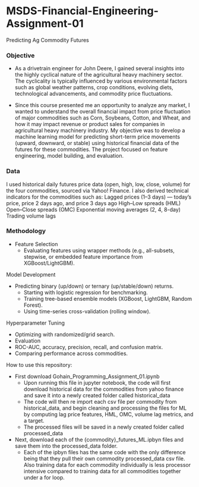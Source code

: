 # MSDS-Financial-Engineering-Assignment-01
Predicting Ag Commodity Futures

### Objective
- As a drivetrain engineer for John Deere, I gained several insights into the highly cyclical nature of the agricultural heavy machinery sector. The cyclicality is typically influenced by various environmental factors such as global weather patterns, crop conditions, evolving diets, technological advancements, and commodity price fluctuations.

- Since this course presented me an opportunity to analyze any market, I wanted to understand the overall financial impact from price fluctuation of major commodities such as Corn, Soybeans, Cotton, and Wheat, and how it may impact revenue or product sales for companies in agricultural heavy machinery industry. My objective was to develop a machine learning model for predicting short-term price movements (upward, downward, or stable) using historical financial data of the futures for these commodities. The project focused on feature engineering, model building, and evaluation.

### Data
I used historical daily futures price data (open, high, low, close, volume) for the four commodities, sourced via Yahoo! Finance.
I also derived technical indicators for the commodities such as:
Lagged prices (1–3 days) — today’s price, price 2 days ago, and price 3 days ago
High–Low spreads (HML)
Open–Close spreads (OMC)
Exponential moving averages (2, 4, 8-day)
Trading volume lags

### Methodology
- Feature Selection
  - Evaluating features using wrapper methods (e.g., all-subsets, stepwise, or embedded feature importance from XGBoost/LightGBM).

Model Development
- Predicting binary (up/down) or ternary (up/stable/down) returns.
  - Starting with logistic regression for benchmarking.
  - Training tree-based ensemble models (XGBoost, LightGBM, Random Forest).
  - Using time-series cross-validation (rolling window).

Hyperparameter Tuning
- Optimizing with randomized/grid search.
- Evaluation
- ROC-AUC, accuracy, precision, recall, and confusion matrix.
- Comparing performance across commodities.

How to use this repository:
- First download Gohain_Programming_Assignment_01.ipynb
  - Upon running this file in jupyter notebook, the code will first download historical data for the commodities from yahoo finance and save it into a newly created folder called historical_data
  - The code will then re import each csv file per commodity from historical_data, and begin cleaning and processing the files for ML by computing lag price features, HML, OMC, volume lag metrics, and a target.
  - The processed files will be saved in a newly created folder called processed_data
- Next, download each of the {commodity}_futures_ML.ipbyn files and save them into the processed_data folder.
  - Each of the ipbyn files has the same code with the only difference being that they pull their own commodity processed_data csv file. Also training data for each commodiity individually is less processor intensive compared to training data for all commodities together under a for loop.  
